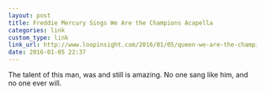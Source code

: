 ```yaml
---
layout: post
title: Freddie Mercury Sings We Are the Champions Acapella
categories: link
custom_type: link
link_url: http://www.loopinsight.com/2016/01/05/queen-we-are-the-champions-isolated-vocals/
date: 2016-01-05 22:37
---
```

The talent of this man, was and still is amazing. No one sang like him, and no one ever will.